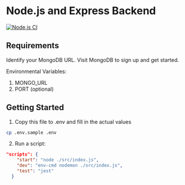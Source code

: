 # Node.js and Express Backend
[![Node.js CI](https://github.com/pakeku/backend-api/actions/workflows/tests.yml/badge.svg)](https://github.com/pakeku/backend-api/actions/workflows/tests.yml)

## Requirements
Identify your MongoDB URL. Visit MongoDB to sign up and get started.

Environmental Variables:
1. MONGO_URL
2. PORT (optional)

## Getting Started
1. Copy this file to .env and fill in the actual values
```bash 
cp .env.sample .env
```

2. Run a script:
```json 
"scripts": {
    "start": "node ./src/index.js",
    "dev": "env-cmd nodemon ./src/index.js",
    "test": "jest"
  }
```